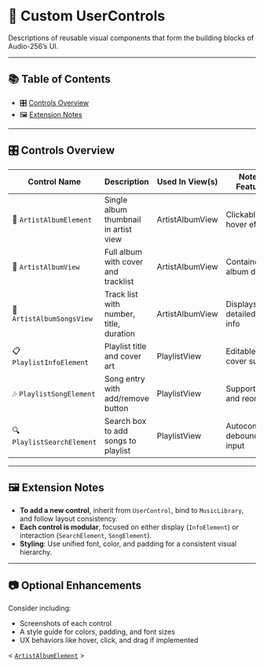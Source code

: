 # 🧩 Custom UserControls

Descriptions of reusable visual components that form the building blocks of Audio-256’s UI.

---

## 📚 Table of Contents

- 🎛️ [Controls Overview](#️-controls-overview)
- 🖼 [Extension Notes](#-extension-notes)

---

## 🎛️ Controls Overview

| Control Name          | Description                               | Used In View(s)         | Notes / Features                       |
|----------------------|-------------------------------------------|------------------------|--------------------------------------|
| 🎵 `ArtistAlbumElement`  | Single album thumbnail in artist view     | ArtistAlbumView        | Clickable, hover effects              |
| 📀 `ArtistAlbumView`     | Full album with cover and tracklist       | ArtistAlbumView        | Container for album details           |
| 📃 `ArtistAlbumSongsView`| Track list with number, title, duration   | ArtistAlbumView        | Displays detailed track info          |
| 📋 `PlaylistInfoElement` | Playlist title and cover art               | PlaylistView           | Editable title, cover support         |
| 🎶 `PlaylistSongElement` | Song entry with add/remove button          | PlaylistView           | Supports drag and reorder             |
| 🔍 `PlaylistSearchElement`| Search box to add songs to playlist       | PlaylistView           | Autocomplete, debounce input          |


---

## 🖼 Extension Notes

- **To add a new control**, inherit from `UserControl`, bind to `MusicLibrary`, and follow layout consistency.
- **Each control is modular**, focused on either display (`InfoElement`) or interaction (`SearchElement`, `SongElement`).
- **Styling**: Use unified font, color, and padding for a consistent visual hierarchy.

---

## 📷 Optional Enhancements

Consider including:
- Screenshots of each control
- A style guide for colors, padding, and font sizes
- UX behaviors like hover, click, and drag if implemented

<  [`ArtistAlbumElement`](Views/Elements/Albums/ArtistAlbumThumbnail.cs) >